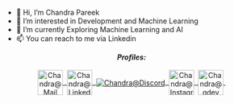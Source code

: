 - 👋 Hi, I’m Chandra Pareek
- 👀 I’m interested in Development and Machine Learning
- 🌱 I’m currently Exploring Machine Learning and AI
- 📫 You can reach to me via Linkedin

<p align = "center">
  <i><b>Profiles:</b></i><br><br>
  <a href="mailto:work.pareekchandra@gmail.com">
    <img align="center" alt="Chandra@Mail" width="50px" src="assets/handles/gmail.svg" />&nbsp;
  </a>
  <a href="https://www.linkedin.com/in/chandra-pareek-b1b85b17a/">
    <img align="center" alt="Chandra@LinkedIN" width="50px" src="assets/handles/linkedin.svg" />&nbsp;
  </a>
  <a href="https://discord.gg/5bCcEMEk8e">
    <img align="center" alt="Chandra@Discord"50px" src="assets/handles/discord.png" />&nbsp;
  </a>
  <a href="https://www.instagram.com/chandra_pareek/">
    <img align="center" alt="Chandra@Instagram" width="50px" src="assets/handles/instagram.svg" />&nbsp;
  </a>
  <a href="https://g.dev/chandrapareek">
    <img align="center" src="assets/handles/dev.png" alt="Chandra@gdev" width="50px">&nbsp;
  </a>
<!---
chandrapareek/chandrapareek is a ✨ special ✨ repository because its `README.md` (this file) appears on your GitHub profile.
You can click the Preview link to take a look at your changes.
---> 
